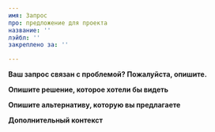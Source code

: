 ```yaml
---
имя: Запрос
про: предложение для проекта
название: ''
лэйбл: ''
закреплено за: ''

---
```


**Ваш запрос связан с проблемой? Пожалуйста, опишите.**

**Опишите решение, которое хотели бы видеть**

**Опишите альтернативу, которую вы предлагаете**

**Дополнительный контекст**
